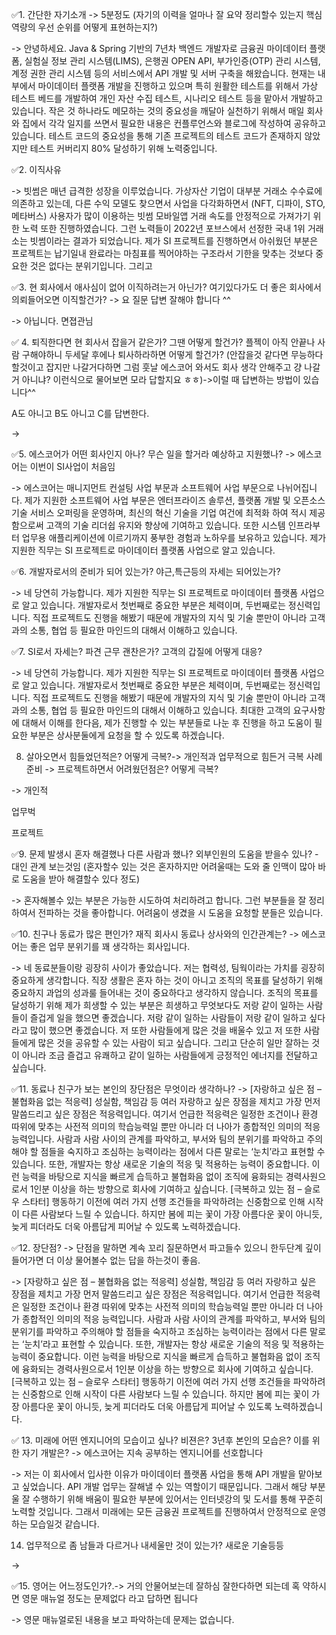✅1. 간단한 자기소개 -> 5분정도 (자기의 이력을 얼마나 잘 요약 정리할수 있는지 핵심 역량의 우선 순위를 어떻게 표현하는지?)

-> 안녕하세요. Java & Spring 기반의 7년차 백엔드 개발자로 금융권 마이데이터 플랫폼, 실험실 정보 관리 시스템(LIMS), 은행권 OPEN API, 부가인증(OTP) 관리 시스템, 계정 권한 관리 시스템 등의 서비스에서 API 개발 및 서버 구축을 해왔습니다.
현재는 내부에서 마이데이터 플랫폼 개발을 진행하고 있으며 특히 원활한 테스트를 위해서 가상 테스트 베드를 개발하여 개인 자산 수집 테스트, 시나리오 테스트 등을 맡아서 개발하고 있습니다.
작은 것 하나라도 메모하는 것의 중요성을 깨달아 실천하기 위해서 매일 회사와 집에서 각각 일지를 쓰면서 필요한 내용은 컨플루언스와 블로그에 작성하여 공유하고 있습니다.
테스트 코드의 중요성을 통해 기존 프로젝트의 테스트 코드가 존재하지 않았지만 테스트 커버리지 80% 달성하기 위해 노력중입니다.

✅2. 이직사유

-> 빗썸은 매년 급격한 성장을 이루었습니다. 가상자산 기업이 대부분 거래소 수수료에 의존하고 있는데, 다른 수익 모델도 찾으면서 사업을 다각화하면서 (NFT, 디파이, STO, 메타버스) 사용자가 많이 이용하는 빗썸 모바일앱 거래 속도를 안정적으로 가져가기 위한 노력 또한 진행하였습니다. 그런 노력들이 2022년 포브스에서 선정한 국내 1위 거래소는 빗썸이라는 결과가 되었습니다.
제가 SI 프로젝트를 진행하면서 아쉬웠던 부분은 프로젝트는 납기일내 완료라는 마침표를 찍어야하는 구조라서 기한을 맞추는 것보다 중요한 것은 없다는 분위기입니다. 그리고



✅3. 현 회사에서 애사심이 없어 이직하려는거 아닌가?  여기있다가도 더 좋은 회사에서 의뢰들어오면 이직할건가?  -> 요 질문 답변 잘해야 합니다 ^^

-> 아닙니다. 면졉관님   

✅ 4. 퇴직한다면 현 회사서 잡을거 같은가? 그땐 어떻게 할건가?  플젝이 아직 안끝나 사람 구해야하니 두세달 후에나 퇴사하라하면 어떻게 할건가?
   (안잡을것 같다면 무능하다 할것이고 잡지만 나갈거다하면 그럼 훗날 에스코어 와서도 회사 생각 안해주고 걍 나갈거 아니냐? 이런식으로 물어보면 모라 답할지요 ㅎㅎ)->이럴 때 답변하는 방법이 있습니다^^

A도 아니고 B도 아니고 C를 답변한다.

->

✅5. 에스코어가 어떤 회사인지 아나? 무슨 일을 할거라 예상하고 지원했나? -> 에스코어는 이번이 SI사업이 처음임

->
에스코어는 매니지먼트 컨설팅 사업 부문과 소프트웨어 사업 부문으로 나뉘어집니다. 제가 지원한 소프트웨어 사업 부문은 엔터프라이즈 솔루션, 플랫폼 개발 및 오픈소스 기술 서비스 오퍼링을 운영하며, 최신의 혁신 기술을 기업 여건에 최적화 하여 적시 제공함으로써 고객의 기술 리더쉽 유지와 향상에 기여하고 있습니다. 또한 시스템 인프라부터 업무용 애플리케이션에 이르기까지 풍부한 경험과 노하우를 보유하고 있습니다. 제가 지원한 직무는 SI 프로젝트로 마이데이터 플랫폼 사업으로 알고 있습니다.

✅6. 개발자로서의  준비가 되어 있는가? 야근,특근등의  자세는 되어있는가?   

-> 네 당연히 가능합니다. 제가 지원한 직무는 SI 프로젝트로 마이데이터 플랫폼 사업으로 알고 있습니다. 개발자로서 첫번째로 중요한 부분은 체력이며, 두번째로는 정신력입니다. 직접 프로젝트도 진행을 해봤기 때문에 개발자의 지식 및 기술 뿐만이 아니라 고객과의 소통, 협업 등 필요한 마인드의 대해서 이해하고 있습니다.

✅7. SI로서 자세는? 파견 근무 괜찬은가? 고객의 갑질에 어떻게 대응?

-> 네 당연히 가능합니다. 제가 지원한 직무는 SI 프로젝트로 마이데이터 플랫폼 사업으로 알고 있습니다. 개발자로서 첫번째로 중요한 부분은 체력이며, 두번째로는 정신력입니다. 직접 프로젝트도 진행을 해봤기 때문에 개발자의 지식 및 기술 뿐만이 아니라 고객과의 소통, 협업 등 필요한 마인드의 대해서 이해하고 있습니다.
최대한 고객의 요구사항에 대해서 이해를 한다음, 제가 진행할 수 있는 부분들로 나눈 후 진행을 하고 도움이 필요한 부분은 상사분둘에게 요청을 할 수 있도록 하겠습니다.

8. 살아오면서 힘들었던적은? 어떻게 극복?-> 개인적과 업무적으로 힘든거 극복 사례 준비 -> 프로젝트하면서 어려웠던점은? 어떻게 극복?

->
개인적

업무벅

프로젝트

✅9. 문제 발생시 혼자 해결했나 다른 사람과 했나? 외부인원의 도움을 받을수 있나? - 대인 관계 보는것임 (혼자할수 있는 것은 혼자하지만 어려울때는 도와 줄 인맥이 많아 바로 도움을 받아 해결할수 있다 정도)

-> 혼자해볼수 있는 부분은 가능한 시도하여 처리하려고 합니다. 그런 부분들을 잘 정리하여서 전파하는 것을 좋아합니다. 어려움이 생겼을 시 도움을 요청할 분들은 있습니다.

✅10. 친구나 동료가 많은 편인가? 재직 회사시 동료나 상사와의 인간관계는? -> 에스코어는 좋은 업무 분위기를 꽤  생각하는 회사입니다.     

-> 네 동료분들이랑 굉장히 사이가 좋았습니다. 저는 협력성, 팀웍이라는 가치를 굉장히 중요하게 생각합니다. 직장 생활은 혼자 하는 것이 아니고 조직의 목표를 달성하기 위해 중요하지 과업의 성과룰 들어내는 것이 중요하다고 생각하지 않습니다. 조직의 목표를 달성하기 위해 제가 희생할 수 있는 부분은 희생하고 무엇보다도 저랑 같이 일하는 사람들이 즐겁게 일을 했으면 좋겠습니다. 저랑 같이 일하는 사람들이 저랑 같이 일하고 싶다라고 많이 했으면 좋겠습니다. 저 또한 사람들에게 많은 것을 배울수 있고 저 또한 사람들에게 많은 것을 공유할 수 있는 사람이 되고 싶습니다. 그리고 단순히 일만 잘하는 것이 아니라 조금 즐겁고 유쾌하고 같이 일하는 사람들에게 긍정적인 에너지를 전달하고 싶습니다.

✅11. 동료나 친구가 보는 본인의 장단점은 무엇이라 생각하나?
->
[자랑하고 싶은 점 – 불협화음 없는 적응력]
성실함, 책임감 등 여러 자랑하고 싶은 장점을 제치고 가장 먼저 말씀드리고 싶은 장점은 적응력입니다. 여기서 언급한 적응력은 일정한 조건이나 환경 따위에 맞추는 사전적 의미의 학습능력일 뿐만 아니라 더 나아가 종합적인 의미의 적응 능력입니다. 사람과 사람 사이의 관계를 파악하고, 부서와 팀의 분위기를 파악하고 주의해야 할 점들을 숙지하고 조심하는 능력이라는 점에서 다른 말로는 ‘눈치’라고 표현할 수 있습니다. 또한, 개발자는 항상 새로운 기술의 적응 및 적용하는 능력이 중요합니다. 이런 능력을 바탕으로 지식을 빠르게 습득하고 불협화음 없이 조직에 융화되는 경력사원으로서 1인분 이상을 하는 방향으로 회사에 기여하고 싶습니다.
[극복하고 있는 점 – 슬로우 스타터]
행동하기 이전에 여러 가지 선행 조건들을 파악하려는 신중함으로 인해 시작이 다른 사람보다 느릴 수 있습니다. 하지만 봄에 피는 꽃이 가장 아름다운 꽃이 아니듯, 늦게 피더라도 더욱 아름답게 피어날 수 있도록 노력하겠습니다.

✅12. 장단점? -> 단점을 말하면 계속 꼬리 질문하면서 파고들수 있으니 한두단계 깊이들어가면  더 이상 물어볼수 없는 답을 하는것이  좋음.

->
[자랑하고 싶은 점 – 불협화음 없는 적응력]
성실함, 책임감 등 여러 자랑하고 싶은 장점을 제치고 가장 먼저 말씀드리고 싶은 장점은 적응력입니다. 여기서 언급한 적응력은 일정한 조건이나 환경 따위에 맞추는 사전적 의미의 학습능력일 뿐만 아니라 더 나아가 종합적인 의미의 적응 능력입니다. 사람과 사람 사이의 관계를 파악하고, 부서와 팀의 분위기를 파악하고 주의해야 할 점들을 숙지하고 조심하는 능력이라는 점에서 다른 말로는 ‘눈치’라고 표현할 수 있습니다. 또한, 개발자는 항상 새로운 기술의 적응 및 적용하는 능력이 중요합니다. 이런 능력을 바탕으로 지식을 빠르게 습득하고 불협화음 없이 조직에 융화되는 경력사원으로서 1인분 이상을 하는 방향으로 회사에 기여하고 싶습니다.
[극복하고 있는 점 – 슬로우 스타터]
행동하기 이전에 여러 가지 선행 조건들을 파악하려는 신중함으로 인해 시작이 다른 사람보다 느릴 수 있습니다. 하지만 봄에 피는 꽃이 가장 아름다운 꽃이 아니듯, 늦게 피더라도 더욱 아름답게 피어날 수 있도록 노력하겠습니다.

✅ 13. 미래에 어떤 엔지니어의 모습이고 싶나? 비젼은? 3년후 본인의 모습은? 이를 위한 자기 개발은?  -> 에스코어는 지속 공부하는 엔지니어를 선호합니다

-> 저는 이 회사에서 입사한 이유가 마이데이터 플랫폼 사업을 통해 API 개발을 맡아보고 싶었습니다. API 개발 업무는 잘해낼 수 있는 역할이기 때문입니다. 그래서 해당 부분울 잘 수행하기 위해 배움이 필요한 부분에 있어서는 인터넷강의 및 도서를 통해 꾸준히 노력할 것입니다. 그래서 미래에는 모든 금융권 프로젝트를 진행하여서 안정적으로 운영하는 모습일것 같습니다.

14. 업무적으로 좀 남들과 다르거나 내세울만 것이 있는가?  새로운 기술등등

->

✅15. 영어는 어느정도인가?.-> 거의 안물어보는데 잘하심 잘한다하면 되는데 혹 약하시면 영문 매뉴얼 정도는 문제없다 라고 답하면 됩니다  

-> 영문 매뉴얼로된 내용을 보고 파악하는데 문제는 없습니다.

